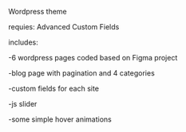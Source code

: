 Wordpress theme

requies: Advanced Custom Fields


includes:

-6 wordpress pages coded based on Figma project

-blog page with pagination and 4 categories

-custom fields for each site

-js slider

-some simple hover animations